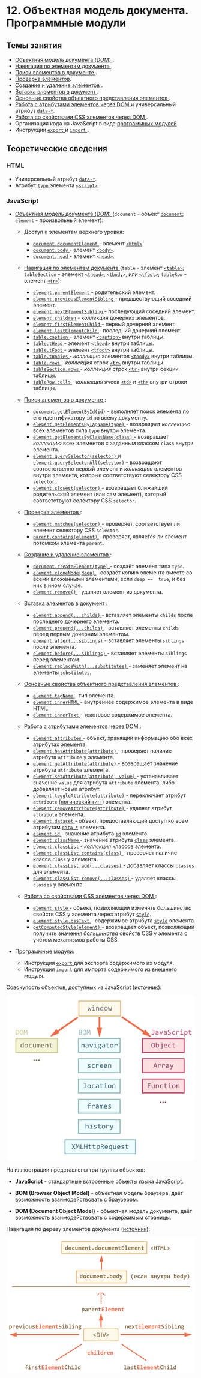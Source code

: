 # 12. Объектная модель документа. Программные модули

## Темы занятия

- [Объектная модель документа (DOM)
](https://developer.mozilla.org/ru/docs/DOM/DOM_Reference).
- [Навигация по элементам документа
](https://learn.javascript.ru/traversing-dom).
- [Поиск элементов в документе
](https://learn.javascript.ru/searching-elements-dom).
- [Проверка элементов](https://learn.javascript.ru/compare-document-position).
- [Создание и удаление элементов
](https://learn.javascript.ru/modifying-document).
- [Вставка элементов в документ
](https://learn.javascript.ru/multi-insert).
- [Основные свойства объектного представления элементов
](https://learn.javascript.ru/basic-dom-node-properties).
- [Работа с атрибутами элементов через DOM
](https://learn.javascript.ru/attributes-and-custom-properties) и универсальный
атрибут [`data-*`](https://webref.ru/html/attr/data).
- [Работа со свойствами CSS элементов через DOM
](https://learn.javascript.ru/styles-and-classes).
- Организация кода на JavaScript в виде
[программных модулей](https://learn.javascript.ru/modules).
- Инструкции [`export`
](https://developer.mozilla.org/ru/docs/Web/JavaScript/Reference/Statements/export)
и [`import`
](https://developer.mozilla.org/ru/docs/Web/JavaScript/Reference/Statements/import).

## Теоретические сведения

### HTML

- Универсальный атрибут [`data-*`](https://webref.ru/html/attr/data).
- Атрибут [`type`
](https://developer.mozilla.org/ru/docs/Web/HTML/Element/script) элемента
[`<script>`](https://webref.ru/html/script).

### JavaScript

- [Объектная модель документа (DOM)
](https://developer.mozilla.org/ru/docs/DOM/DOM_Reference) (`document` - объект
[`document`](https://developer.mozilla.org/ru/docs/Web/API/Document);
`element` - произвольный элемент):

  - Доступ к элементам верхнего уровня:
    
    - [`document.documentElement`
    ](https://developer.mozilla.org/ru/docs/Web/API/Document/documentElement) -
    элемент [`<html>`](https://webref.ru/html/html).
    - [`document.body`
    ](https://developer.mozilla.org/ru/docs/Web/API/Document/body) -
    элемент [`<body>`](https://webref.ru/html/body).
    - [`document.head`
    ](https://developer.mozilla.org/ru/docs/Web/API/Document/head) -
    элемент [`<head>`](https://webref.ru/html/head).
    
  - [Навигация по элементам документа
  ](https://learn.javascript.ru/traversing-dom) (`table` - элемент
  [`<table>`](https://webref.ru/html/table); `tableSection` - элемент 
  [`<thead>`](https://webref.ru/html/thead),
  [`<tbody>`](https://webref.ru/html/tbody), или
  [`<tfoot>`](https://webref.ru/html/tfoot); `tableRow` - элемент
  [`<tr>`](https://webref.ru/html/tr)):
  
    - [`element.parentElement`
    ](https://developer.mozilla.org/ru/docs/Web/API/Node/parentElement) -
    родительский элемент.
    - [`element.previousElementSibling`
    ](https://developer.mozilla.org/ru/docs/Web/API/NonDocumentTypeChildNode/previousElementSibling) - 
    предшествующий соседний элемент.
    - [`element.nextElementSibling`
    ](https://developer.mozilla.org/ru/docs/Web/API/NonDocumentTypeChildNode/nextElementSibling) - 
    последующий соседний элемент.
    - [`element.children`
    ](https://developer.mozilla.org/ru/docs/Web/API/ParentNode/children) - 
    _коллекция_ дочерних элементов.
    - [`element.firstElementChild`
    ](https://developer.mozilla.org/ru/docs/Web/API/ParentNode/firstElementChild) -
    первый дочерний элемент.
    - [`element.lastElementChild`
    ](https://developer.mozilla.org/ru/docs/Web/API/ParentNode/lastElementChild) -
    последний дочерний элемент.     
    - [`table.caption`
    ](https://developer.mozilla.org/en-US/docs/Web/API/HTMLTableElement/caption) -
    элемент [`<caption>`](https://webref.ru/html/caption) внутри таблицы.
    - [`table.tHead`
    ](https://developer.mozilla.org/en-US/docs/Web/API/HTMLTableElement/tHead) -
    элемент [`<thead>`](https://webref.ru/html/thead) внутри таблицы.
    - [`table.tFoot`
    ](https://developer.mozilla.org/en-US/docs/Web/API/HTMLTableElement/tFoot) -
    элемент [`<tfoot>`](https://webref.ru/html/tfoot) внутри таблицы.
    - [`table.tBodies`
    ](https://developer.mozilla.org/en-US/docs/Web/API/HTMLTableElement/tBodies) -
    _коллекция_ элементов [`<tbody>`](https://webref.ru/html/tbody) внутри 
    таблицы.
    - [`table.rows`
    ](https://developer.mozilla.org/en-US/docs/Web/API/HTMLTableElement/rows) -
    _коллекция_ строк [`<tr>`](https://webref.ru/html/tr) внутри таблицы.
    - [`tableSection.rows`
    ](https://developer.mozilla.org/en-US/docs/Web/API/HTMLTableSectionElement) -
    _коллекция_ строк [`<tr>`](https://webref.ru/html/tr) внутри секции
    таблицы.
    - [`tableRow.cells`
    ](https://developer.mozilla.org/en-US/docs/Web/API/HTMLTableRowElement) -
    _коллекция_ ячеек [`<td>`](https://webref.ru/html/td) и 
    [`<th>`](https://webref.ru/html/th) внутри строки таблицы.
    
  - [Поиск элементов в документе
    ](https://learn.javascript.ru/searching-elements-dom):
  
    - [`document.getElementById(id)`
    ](https://developer.mozilla.org/ru/docs/Web/API/Document/getElementById) -
    выполняет поиск элемента по его идентификатору `id` по всему документу.
    - [`element.getElementsByTagName(type)`
    ](https://developer.mozilla.org/en-US/docs/Web/API/Document/getElementsByName) -
    возвращает _коллекцию_ всех элементов типа `type` внутри элемента.
    - [`element.getElementsByClassName(class)`
    ](https://developer.mozilla.org/ru/docs/Web/API/Element/getElementsByClassName) -
    возвращает _коллекцию_ всех элементов с заданным классом `class` внутри 
    элемента.
    - [`element.querySelector(selector)`
    ](https://developer.mozilla.org/ru/docs/Web/API/Element/querySelector) и
    [`element.querySelectorAll(selector)`
    ](https://developer.mozilla.org/ru/docs/Web/API/Element/querySelectorAll) -
    возвращают соответственно первый элемент и _коллекцию_ элементов внутри
    элемента, которые соответствуют селектору CSS `selector`.
    - [`element.closest(selector)`
    ](https://developer.mozilla.org/ru/docs/Web/API/Element/closest) -
    возвращает ближайший родительский элемент (или сам элемент), который 
    соответствуют селектору CSS `selector`.    
    
  - [Проверка элементов
  ](https://learn.javascript.ru/compare-document-position):
  
    - [`element.matches(selector)`
    ](https://developer.mozilla.org/en-US/docs/Web/API/Element/matches) -
    проверяет, соответствует ли элемент селектору CSS `selector`.  
    - [`parent.contains(element)`
    ](https://developer.mozilla.org/ru/docs/Web/API/Node/contains) -
    проверяет, является ли элемент потомком элемента `parent`.
  
  - [Создание и удаление элементов
  ](https://learn.javascript.ru/modifying-document):
  
    - [`document.createElement(type)`
    ](https://developer.mozilla.org/ru/docs/DOM/document.createElement) -
    создаёт элемент типа `type`.
    - [`element.cloneNode(deep)`
    ](https://developer.mozilla.org/ru/docs/Web/API/Node/cloneNode) - создаёт
     копию элемента вместе со всеми вложенными элементами, если `deep == 
     true`, и без них в ином случае.
    - [`element.remove()`
    ](https://developer.mozilla.org/ru/docs/Web/API/ChildNode/remove) -
    удаляет элемент из документа.
  
  - [Вставка элементов в документ
  ](https://learn.javascript.ru/multi-insert):
  
    - [`element.append(...childs)`
    ](https://developer.mozilla.org/en-US/docs/Web/API/ParentNode/append) -
    вставляет элементы `childs` после последнего дочернего элемента.
    - [`element.prepend(...childs)`
    ](https://developer.mozilla.org/en-US/docs/Web/API/ParentNode/prepend) -
    вставляет элементы `childs` перед первым дочерним элементом.
    - [`element.after(...siblings)`
    ](https://developer.mozilla.org/en-US/docs/Web/API/ChildNode/after) -
    вставляет элементы `siblings` после элемента.
    - [`element.before(...siblings)`
    ](https://developer.mozilla.org/en-US/docs/Web/API/ChildNode/before) -
    вставляет элементы `siblings` перед элементом.
    - [`element.replaceWith(...substitutes)`
    ](https://developer.mozilla.org/en-US/docs/Web/API/ChildNode/before) -
    заменяет элемент на элементы `substitutes`.
  
  - [Основные свойства объектного представления элементов
  ](https://learn.javascript.ru/basic-dom-node-properties):
  
    - [`element.tagName`
    ](https://developer.mozilla.org/ru/docs/Web/API/Element/tagName) -
    тип элемента.
    - [`element.innerHTML`
    ](https://developer.mozilla.org/ru/docs/Web/API/Element/innerHTML) -
    внутреннее содержимое элемента в виде HTML.
    - [`element.innerText`
    ](https://developer.mozilla.org/en-US/docs/Web/API/HTMLElement/innerText) -
    текстовое содержимое элемента.
  
  - [Работа с атрибутами элементов через DOM
  ](https://learn.javascript.ru/attributes-and-custom-properties):
  
    - [`element.attributes`
    ](https://developer.mozilla.org/ru/docs/Web/API/Element/attributes) -
    объект, хранящий информацию обо всех атрибутах элемента.
    - [`element.hasAttribute(attribute)`
    ](https://developer.mozilla.org/ru/docs/Web/API/Element/hasAttribute) -
    проверяет наличие атрибута `attribute` у элемента.
    - [`element.getAttribute(attribute)`
    ](https://developer.mozilla.org/ru/docs/Web/API/Element/getAttribute) -
    возвращает значение атрибута `attribute` элемента.
    - [`element.setAttribute(attribute, value)`
    ](https://developer.mozilla.org/ru/docs/Web/API/Element/setAttribute) -
    устанавливает значение `value` для атрибута `attribute` элемента, либо 
    добавляет новый атрибут.
    - [`element.toggleAttribute(attribute)`
    ](https://developer.mozilla.org/en-US/docs/Web/API/Element/toggleAttribute) -
    переключает атрибут `attribute` ([логический тип
    ](https://developer.mozilla.org/ru/docs/Web/JavaScript/Reference/Global_Objects/Boolean))
    элемента.
    - [`element.removeAttribute(attribute)`
    ](https://developer.mozilla.org/ru/docs/Web/API/Element/removeAttribute) -
    удаляет атрибут `attribute` элемента.
    - [`element.dataset`
    ](https://developer.mozilla.org/ru/docs/Web/API/HTMLElement/dataset) -
    объект, предоставляющий доступ ко всем атрибутам
    [`data-*`](https://webref.ru/html/attr/data) элемента.
    - [`element.id`
    ](https://developer.mozilla.org/ru/docs/Web/API/Element/id) -
    значение атрибута [`id`](https://webref.ru/html/attr/id) элемента.
    - [`element.className`
    ](https://developer.mozilla.org/ru/docs/Web/API/Element/className) - 
    значение атрибута [`class`](https://webref.ru/html/attr/class) элемента.
    - [`element.classList`
    ](https://developer.mozilla.org/ru/docs/Web/API/Element/classList) - 
    _коллекция_ классов элемента.
    - [`element.classList.contains(class)`
    ](https://developer.mozilla.org/en-US/docs/Web/API/DOMTokenList/contains) -
    проверяет наличие класса `class` у элемента.
    - [`element.classList.add(...classes)`
    ](https://developer.mozilla.org/en-US/docs/Web/API/DOMTokenList/add) -
    добавляет классы `classes` для элемента.
    - [`element.classList.remove(...classes)`
    ](https://developer.mozilla.org/en-US/docs/Web/API/DOMTokenList/remove) -
    удаляет классы `classes` у элемента.
  
  - [Работа со свойствами CSS элементов через DOM
  ](https://learn.javascript.ru/styles-and-classes):
  
    - [`element.style`
    ](https://developer.mozilla.org/ru/docs/Web/API/HTMLElement/style) -
    объект, позволяющий изменять _большинство_ свойств CSS у элемента через 
    атрибут [`style`](https://webref.ru/html/attr/style).
    - [`element.style.cssText`
    ](https://developer.mozilla.org/en-US/docs/Web/API/CSSStyleDeclaration/cssText) -
    содержимое атрибута [`style`](https://webref.ru/html/attr/style) элемента.
    - [`getComputedStyle(element)`
    ](https://developer.mozilla.org/ru/docs/Web/API/Window/getComputedStyle) -
    возвращает объект, позволяющий получить значения _большинства_ свойств 
    CSS у элемента с учётом механизмов работы CSS.
    
- [Программные модули](https://learn.javascript.ru/modules):

  - Инструкция [`export`
  ](https://developer.mozilla.org/ru/docs/Web/JavaScript/Reference/Statements/export)
  для экспорта содержимого из модуля.
  - Инструкция [`import`
  ](https://developer.mozilla.org/ru/docs/Web/JavaScript/Reference/Statements/import)
  для импорта содержимого из внешнего модуля.

Совокупость объектов, доступных из JavaScript
([источник](https://learn.javascript.ru/browser-environment)):

![Совокупость объектов, доступных из JavaScript](./assets/object_models.png)

На иллюстрации представлены три группы объектов:

- **JavaScript** - стандартные встроенные объекты языка JavaScript.

- **BOM (Browser Object Model)** - объектная модель браузера, даёт возможность 
взаимодействовать с браузером.

- **DOM (Document Object Model)** - объектная модель документа, даёт 
возможность взаимодействовать с содержимым страницы.

Навигация по дереву элементов документа
([источник](https://learn.javascript.ru/traversing-dom)):

![Навигация по дереву элементов документа](./assets/dom_navigation.png)

<script-button/>

<disqus-comments
  page-uuid="1d93cc8f-ce65-4db6-9361-cc926003f57e"
  page-title="12. Объектная модель документа. Программные модули
    | Практические занятия"/>